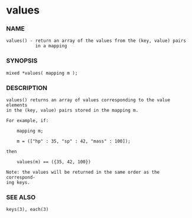 # values

### NAME

    values() - return an array of the values from the (key, value) pairs
               in a mapping

### SYNOPSIS

    mixed *values( mapping m );

### DESCRIPTION

    values() returns an array of values corresponding to the value elements
    in the (key, value) pairs stored in the mapping m.

    For example, if:

        mapping m;

        m = (["hp" : 35, "sp" : 42, "mass" : 100]);

    then

        values(m) == ({35, 42, 100})

    Note: the values will be returned in the same order as the  correspond‐
    ing keys.

### SEE ALSO

    keys(3), each(3)

